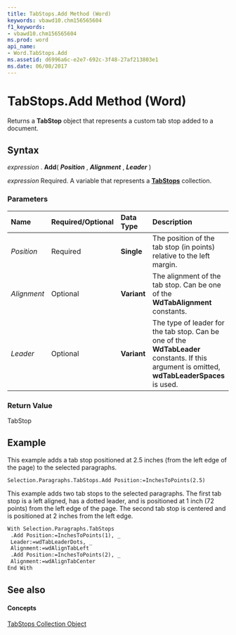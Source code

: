 ```yaml
---
title: TabStops.Add Method (Word)
keywords: vbawd10.chm156565604
f1_keywords:
- vbawd10.chm156565604
ms.prod: word
api_name:
- Word.TabStops.Add
ms.assetid: d6996a6c-e2e7-692c-3f48-27af213803e1
ms.date: 06/08/2017
---
```



# TabStops.Add Method (Word)

Returns a  **TabStop** object that represents a custom tab stop added to a document.


## Syntax

 _expression_ . **Add**( **_Position_** , **_Alignment_** , **_Leader_** )

 _expression_ Required. A variable that represents a **[TabStops](tabstops-object-word.md)** collection.


### Parameters



|**Name**|**Required/Optional**|**Data Type**|**Description**|
|:-----|:-----|:-----|:-----|
| _Position_|Required| **Single**|The position of the tab stop (in points) relative to the left margin.|
| _Alignment_|Optional| **Variant**|The alignment of the tab stop. Can be one of the  **WdTabAlignment** constants.|
| _Leader_|Optional| **Variant**|The type of leader for the tab stop. Can be one of the  **WdTabLeader** constants. If this argument is omitted, **wdTabLeaderSpaces** is used.|

### Return Value

TabStop


## Example

This example adds a tab stop positioned at 2.5 inches (from the left edge of the page) to the selected paragraphs.


```
Selection.Paragraphs.TabStops.Add Position:=InchesToPoints(2.5)
```

This example adds two tab stops to the selected paragraphs. The first tab stop is a left aligned, has a dotted leader, and is positioned at 1 inch (72 points) from the left edge of the page. The second tab stop is centered and is positioned at 2 inches from the left edge.




```vb
With Selection.Paragraphs.TabStops 
 .Add Position:=InchesToPoints(1), _ 
 Leader:=wdTabLeaderDots, _ 
 Alignment:=wdAlignTabLeft 
 .Add Position:=InchesToPoints(2), _ 
 Alignment:=wdAlignTabCenter 
End With
```


## See also


#### Concepts


[TabStops Collection Object](tabstops-object-word.md)

